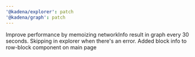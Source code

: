 ```yaml
---
'@kadena/explorer': patch
'@kadena/graph': patch
---
```


Improve performance by memoizing networkInfo result in graph every 30 seconds.
Skipping in explorer when there's an error. Added block info to row-block
component on main page
